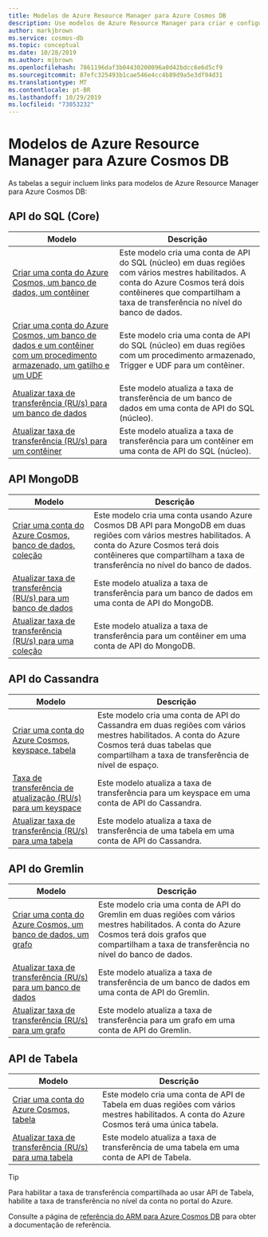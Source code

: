 ```yaml
---
title: Modelos de Azure Resource Manager para Azure Cosmos DB
description: Use modelos de Azure Resource Manager para criar e configurar Azure Cosmos DB.
author: markjbrown
ms.service: cosmos-db
ms.topic: conceptual
ms.date: 10/28/2019
ms.author: mjbrown
ms.openlocfilehash: 7861196daf3b04430200096a0d42bdcc6e6d5cf9
ms.sourcegitcommit: 87efc325493b1cae546e4cc4b89d9a5e3df94d31
ms.translationtype: MT
ms.contentlocale: pt-BR
ms.lasthandoff: 10/29/2019
ms.locfileid: "73053232"
---
```

# <a name="azure-resource-manager-templates-for-azure-cosmos-db"></a>Modelos de Azure Resource Manager para Azure Cosmos DB

As tabelas a seguir incluem links para modelos de Azure Resource Manager para Azure Cosmos DB:

## <a name="sql-core-api"></a>API do SQL (Core)

|**Modelo**|**Descrição**|
|---|---|
|[Criar uma conta do Azure Cosmos, um banco de dados, um contêiner](manage-sql-with-resource-manager.md#create-resource) | Este modelo cria uma conta de API do SQL (núcleo) em duas regiões com vários mestres habilitados. A conta do Azure Cosmos terá dois contêineres que compartilham a taxa de transferência no nível do banco de dados. |
|[Criar uma conta do Azure Cosmos, um banco de dados e um contêiner com um procedimento armazenado, um gatilho e um UDF](manage-sql-with-resource-manager.md#create-sproc) | Este modelo cria uma conta de API do SQL (núcleo) em duas regiões com um procedimento armazenado, Trigger e UDF para um contêiner. |
|[Atualizar taxa de transferência (RU/s) para um banco de dados](manage-sql-with-resource-manager.md#database-ru-update) | Este modelo atualiza a taxa de transferência de um banco de dados em uma conta de API do SQL (núcleo). |
|[Atualizar taxa de transferência (RU/s) para um contêiner](manage-sql-with-resource-manager.md#container-ru-update) | Este modelo atualiza a taxa de transferência para um contêiner em uma conta de API do SQL (núcleo). |

## <a name="mongodb-api"></a>API MongoDB

|**Modelo**|**Descrição**|
|---| ---|
|[Criar uma conta do Azure Cosmos, banco de dados, coleção](manage-mongodb-with-resource-manager.md#create-resource) | Este modelo cria uma conta usando Azure Cosmos DB API para MongoDB em duas regiões com vários mestres habilitados. A conta do Azure Cosmos terá dois contêineres que compartilham a taxa de transferência no nível do banco de dados. |
|[Atualizar taxa de transferência (RU/s) para um banco de dados](manage-mongodb-with-resource-manager.md#database-ru-update) | Este modelo atualiza a taxa de transferência para um banco de dados em uma conta de API do MongoDB. |
|[Atualizar taxa de transferência (RU/s) para uma coleção](manage-mongodb-with-resource-manager.md#collection-ru-update) | Este modelo atualiza a taxa de transferência para um contêiner em uma conta de API do MongoDB. |

## <a name="cassandra-api"></a>API do Cassandra

|**Modelo**|**Descrição**|
|---| ---|
|[Criar uma conta do Azure Cosmos, keyspace, tabela](manage-cassandra-with-resource-manager.md#create-resource) | Este modelo cria uma conta de API do Cassandra em duas regiões com vários mestres habilitados. A conta do Azure Cosmos terá duas tabelas que compartilham a taxa de transferência de nível de espaço. |
|[Taxa de transferência de atualização (RU/s) para um keyspace](manage-cassandra-with-resource-manager.md#keyspace-ru-update) | Este modelo atualiza a taxa de transferência para um keyspace em uma conta de API do Cassandra. |
|[Atualizar taxa de transferência (RU/s) para uma tabela](manage-cassandra-with-resource-manager.md#table-ru-update) | Este modelo atualiza a taxa de transferência de uma tabela em uma conta de API do Cassandra. |

## <a name="gremlin-api"></a>API do Gremlin

|**Modelo**|**Descrição**|
|---| ---|
|[Criar uma conta do Azure Cosmos, um banco de dados, um grafo](manage-gremlin-with-resource-manager.md#create-resource) | Este modelo cria uma conta de API do Gremlin em duas regiões com vários mestres habilitados. A conta do Azure Cosmos terá dois grafos que compartilham a taxa de transferência no nível do banco de dados. |
|[Atualizar taxa de transferência (RU/s) para um banco de dados](manage-gremlin-with-resource-manager.md#database-ru-update) | Este modelo atualiza a taxa de transferência de um banco de dados em uma conta de API do Gremlin. |
|[Atualizar taxa de transferência (RU/s) para um grafo](manage-gremlin-with-resource-manager.md#graph-ru-update) | Este modelo atualiza a taxa de transferência para um grafo em uma conta de API do Gremlin. |

## <a name="table-api"></a>API de Tabela

|**Modelo**|**Descrição**|
|---| ---|
|[Criar uma conta do Azure Cosmos, tabela](manage-table-with-resource-manager.md#create-resource) | Este modelo cria uma conta de API de Tabela em duas regiões com vários mestres habilitados. A conta do Azure Cosmos terá uma única tabela. |
|[Atualizar taxa de transferência (RU/s) para uma tabela](manage-table-with-resource-manager.md#table-ru-update) | Este modelo atualiza a taxa de transferência de uma tabela em uma conta de API de Tabela. |

> [!TIP]
> Para habilitar a taxa de transferência compartilhada ao usar API de Tabela, habilite a taxa de transferência no nível da conta no portal do Azure.

Consulte a página de [referência do ARM para Azure Cosmos DB](/azure/templates/microsoft.documentdb/allversions) para obter a documentação de referência.
